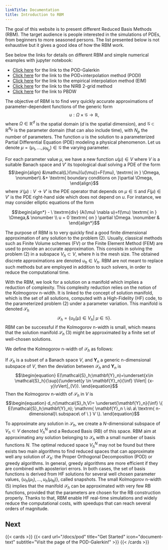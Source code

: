 ```yaml
---
linkTitle: Documentation
title: Introduction to RBM
---
```


The goal of this website is to present different Reduced Basis Methods (RBM).
The target audience is people interested in the simulations of PDEs, from beginners to more seasoned persons. The list presented below is not exhaustive but it gives a good idea of how the RBM work.

See below the links for details on different RBM and simple numerical examples with jupyter notebook:

- [Click here](/docs/pod) for the link to the POD-Galerkin
- [Click here](/docs/podi) for the link to the POD+interpolation method (PODI)
- [Click here](/docs/eim) for the link to the empirical interpolation method (EIM)
- [Click here](/docs/nirb) for the link to the NIRB 2-grid method
- [Click here](/docs/pbdw) for the link to PBDW


The objective of RBM is to find very quickly accurate approximations of parameter-dependent functions of the generic form
$$\begin{equation}
  u:\Omega \times \mathcal{G} \to \mathbb{R},
\end{equation}$$
where $\Omega \in \mathbb{R}^d$ is the spatial domain ($d$ is the spatial dimension), and $\mathcal{G}\subset \mathbb{R}^{N_p}$ is the parameter domain (that can also include time), with $N_p$ the number of parameters. The function $u$ is the solution to a parameterized Partial Differential Equation (PDE) modeling a physical phenomenon. Let us denote $\mu=(\mu_1,\dots,\mu_{N_p}) \in \mathcal{G}$ the varying parameter.

 For each parameter value $\mu$, we have a new function $u(\mu) \in V$ where $V$ is a suitable Banach space and $V'$ its topological dual solving a PDE of the form
$$\begin{align}
  &\mathcal{L}(\mu)(u(\mu))=F(\mu), \textrm{ in } \Omega, \nonumber\\
  &+ \textrm{ boundary conditions on }\partial \Omega,
\end{align}$$
where $\mathcal{L}(\mu):V \to V'$ is the PDE operator that depends on $\mu \in \mathcal{G}$ and $F(\mu) \in V'$ is the PDE right-hand side which does not depend on $u$. For instance, we may consider elliptic equations of the form

$$\begin{align*}
     - \ \textrm{div} (A(\mu) \nabla u)=f(\mu) \textrm{ in } \Omega,& \nonumber \\
     u = 0 \textrm{ on } \partial \Omega. \nonumber &
\end{align*}$$

The purpose of RBM is to very quickly find a good finite dimensional approximation of any solution to the problem (2). Usually, classical methods such as Finite Volume schemes (FV) or the Finite Element Method (FEM) are used to provide an accurate approximation. This consists in solving the problem (2) in a subspace $V_h \subset V$, where $h$ is the mesh size. The obtained discrete approximations are denoted $u_h \in V_h$. RBM are not meant to replace such methods but are employed in addition to such solvers, in order to reduce the computational time.

With the RBM, we look for a solution on a manifold which implies a reduction of complexity. This complexity reduction relies on the notion of the Kolmogorov n-width. It is linked to the concept of solution manifold, which is the set of all solutions, computed with a High-Fidelity (HF) code, to the parameterized problem (2) under a parameter variation. This manifold is denoted $\mathcal{S}_h$
$$\begin{equation}
  \mathcal{S}_h=\{u_h(\mu)\in V_h| \ \mu \in \mathcal{G}\}.
\end{equation}$$
RBM can be successful if the Kolmogorov n-width is small, which means that the solution manifold  $\mathcal{S}_h$ (3) might be approximated by a finite set of well-chosen solutions.

We define the Kolmogorov n-width of $\mathcal{S}_h$ as follows:

If $\mathcal{S}_h$ is a subset of a Banach space $V$, and $\mathbf{Y}_n$ a generic n-dimensional subspace of $V$, then the deviation between $\mathcal{S}_h$ and $\mathbf{Y}_n$ is
$$\begin{equation}
    E(\mathcal{S}_h;\mathbf{Y}_n)=\underset{x\in \mathcal{S}_h}{\sup}(\underset{y \in \mathbf{Y}_n}{\inf} \lVert| {x-y}\rVert|_{V}).
\end{equation}$$
Then the Kolmogorov n-width of $\mathcal{S}_h$ in $V$ is 
$$\begin{equation}
  d_n(\mathcal{S}_h,V)= \underset{\mathbf{Y}_n}{\inf} \{ E(\mathcal{S}_h;\mathbf{Y}_n); \mathrm{ \mathbf{Y}_n \ is\ a\ \textrm{ n-dimensional}\ subspace\ of \  } V \}.
\end{equation}$$

To approximate any solution in $\mathcal{S}_h$, we create a $N$-dimensional subspace of $V_h \subset V$ denoted $V_h^N$ and a Reduced Basis (RB) of this space. RBM aim at approximating any solution belonging to $\mathcal{S}_h$ with a small number of basis functions $N$. The optimal reduced space $V_h^N$ may not be found but there exists two main algorithms to find reduced spaces that can approximate well any solution of $\mathcal{S}_h$: the Proper Orthogonal Decomposition (POD) or greedy algorithms. In general, greedy algorithms are more efficient if they are combined with aposteriori errors. In both cases, the set of basis functions is derived from HF solutions for several well chosen parameter values, $\{u_h(\mu_1),\dots,u_h(\mu_N)\}$, called snapshots. 
The small Kolmogorov n-width (5) implies that the manifold $\mathcal{S}_h$ can be approximated with very few RB functions, provided that the parameters are chosen for the RB construction properly. Thanks to that, RBM enable HF real-time simulations and widely reduce the computational costs, with speedups that can reach several orders of magnitude.


<!--more-->


## Next

{{< cards >}}
  {{< card url="/docs/pod" title="Get Started" icon="document-text" subtitle="Visit the page of the POD-Galerkin!" >}}
{{< /cards >}}
